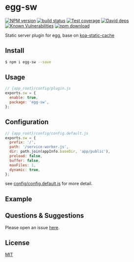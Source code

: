 # egg-sw

[![NPM version][npm-image]][npm-url]
[![build status][travis-image]][travis-url]
[![Test coverage][codecov-image]][codecov-url]
[![David deps][david-image]][david-url]
[![Known Vulnerabilities][snyk-image]][snyk-url]
[![npm download][download-image]][download-url]

[npm-image]: https://img.shields.io/npm/v/egg-sw.svg?style=flat-square
[npm-url]: https://npmjs.org/package/egg-sw
[travis-image]: https://img.shields.io/travis/eggjs/egg-sw.svg?style=flat-square
[travis-url]: https://travis-ci.org/eggjs/egg-sw
[codecov-image]: https://img.shields.io/codecov/c/github/eggjs/egg-sw.svg?style=flat-square
[codecov-url]: https://codecov.io/github/eggjs/egg-sw?branch=master
[david-image]: https://img.shields.io/david/eggjs/egg-sw.svg?style=flat-square
[david-url]: https://david-dm.org/eggjs/egg-sw
[snyk-image]: https://snyk.io/test/npm/egg-sw/badge.svg?style=flat-square
[snyk-url]: https://snyk.io/test/npm/egg-sw
[download-image]: https://img.shields.io/npm/dm/egg-sw.svg?style=flat-square
[download-url]: https://npmjs.org/package/egg-sw

Static server plugin for egg, base on [koa-static-cache](https://github.com/koajs/static-cache)

## Install

```bash
$ npm i egg-sw --save
```

## Usage

```js
// {app_root}/config/plugin.js
exports.sw = {
  enable: true,
  package: 'egg-sw',
};
```

## Configuration

```js
// {app_root}/config/config.default.js
exports.sw = {
  prefix: '/',
  path: '/service-worker.js',
  dir: path.join(appInfo.baseDir, 'app/public'),
  preload: false,
  buffer: false,
  maxFiles: 1,
  dynamic: true,
};
```

see [config/config.default.js](config/config.default.js) for more detail.

## Example

<!-- example here -->

## Questions & Suggestions

Please open an issue [here](https://github.com/eggjs/egg/issues).

## License

[MIT](LICENSE)

